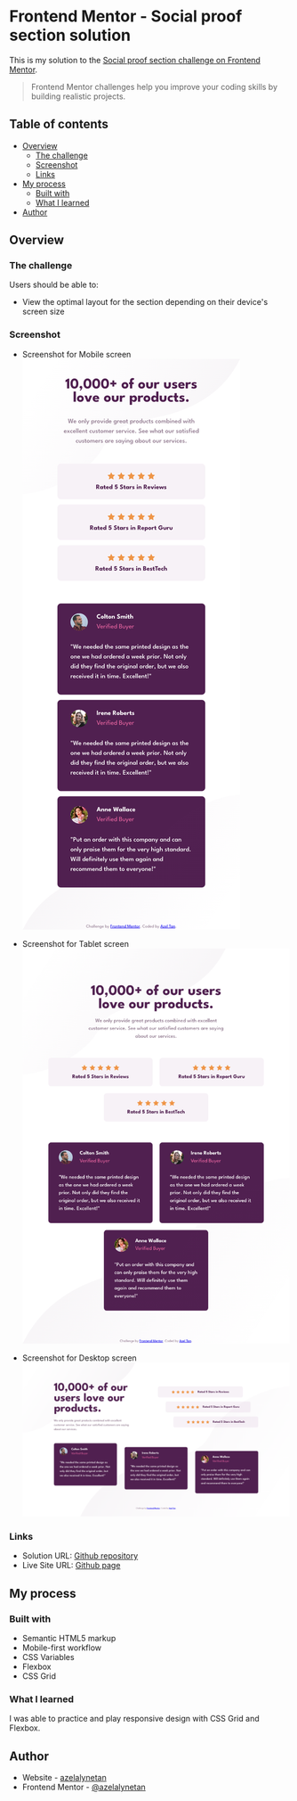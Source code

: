 # Frontend Mentor - Social proof section solution

This is my solution to the [Social proof section challenge on Frontend Mentor](https://www.frontendmentor.io/challenges/social-proof-section-6e0qTv_bA). 

> Frontend Mentor challenges help you improve your coding skills by building realistic projects. 

## Table of contents

- [Overview](#overview)
  - [The challenge](#the-challenge)
  - [Screenshot](#screenshot)
  - [Links](#links)
- [My process](#my-process)
  - [Built with](#built-with)
  - [What I learned](#what-i-learned)
- [Author](#author)

## Overview

### The challenge

Users should be able to:

- View the optimal layout for the section depending on their device's screen size

### Screenshot

- Screenshot for Mobile screen
![](./screenshots/screenshot-mobile.png)

- Screenshot for Tablet screen
![](./screenshots/screenshot-tablet.png)

- Screenshot for Desktop screen
![](./screenshots/screenshot-desktop.png)


### Links

- Solution URL: [Github repository](https://github.com/azelalynetan/azel.frontend-mentor--social-proof-section)
- Live Site URL: [Github page](https://azelalynetan.github.io/azel.frontend-mentor--social-proof-section)

## My process

### Built with

- Semantic HTML5 markup
- Mobile-first workflow
- CSS Variables
- Flexbox
- CSS Grid

### What I learned

I was able to practice and play responsive design with CSS Grid and Flexbox.

## Author

- Website - [azelalynetan](https://azelalynetan.github.io/)
- Frontend Mentor - [@azelalynetan](https://www.frontendmentor.io/profile/azelalynetan)
